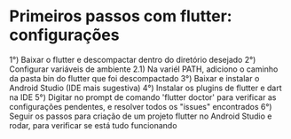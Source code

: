 # Primeiros passos com flutter: configurações

1°) Baixar o flutter e descompactar dentro do diretório desejado
2°) Configurar variáveis de ambiente
	2.1) Na variél PATH, adiciono o caminho da pasta bin do flutter que foi descompactado
3°) Baixar e instalar o Android Studio (IDE mais sugestiva)
4°) Instalar os plugins de flutter e dart na IDE
5°) Digitar no prompt de comando 'flutter doctor' para verificar as configurações pendentes, e resolver todos os "issues" encontrados
6°) Seguir os passos para criação de um projeto flutter no Android Studio e rodar, para verificar se está tudo funcionando
